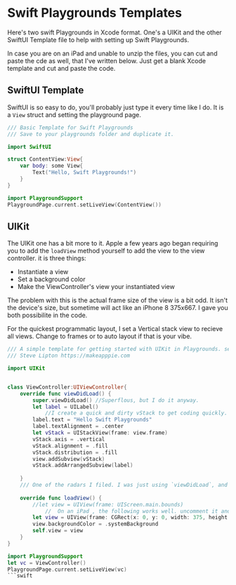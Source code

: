 # Swift Playgrounds Templates

Here's two swift Playgrounds in Xcode format. One's a UIKit and the other SwiftUI Template file to help with setting up Swift Playgrounds. 

In case you are on an iPad and unable to unzip the files, you can cut and paste the cde as well, that I've written below. Just get a blank Xcode template and cut and paste the code.

## SwiftUI Template 

SwiftUI is so easy to do, you'll probably just type it every time like I do. It is a `View` struct and setting the playground page. 

```swift
/// Basic Template for Swift Playgrounds
/// Save to your playgrounds folder and duplicate it.

import SwiftUI

struct ContentView:View{
    var body: some View{
        Text("Hello, Swift Playgrounds!")
    }
}

import PlaygroundSupport
PlaygroundPage.current.setLiveView(ContentView())

```

## UIKit

The UIKit one has a bit more to it. Apple a few years ago began requiring you to add the `loadView` method yourself to add the view to the view controller. it is three things: 
* Instantiate a view
* Set a background color
* Make the ViewController's view your instantiated view

The problem with this is the actual frame size of the view is a bit odd. It isn't the device's size, but sometime will act like an iPhone 8 375x667. I gave you both possibilite in the code. 

For the quickest programmatic layout, I set a Vertical stack view to recieve all views. Change to frames or to auto layout if that is your vibe. 

```swift
/// A simple template for getting started with UIKit in Playgrounds. see the notes in loadview for setting the frame. Save and duplcate this for  ew projects.
/// Steve Lipton https://makeapppie.com

import UIKit


class ViewController:UIViewController{
    override func viewDidLoad() {
        super.viewDidLoad() //Superflous, but I do it anyway. 
        let label = UILabel()
            //I create a quick and dirty vStack to get coding quickly. change this to your favorite way of programmatically handling UIKit. 
        label.text = "Hello Swift Playgrounds"
        label.textAlignment = .center
        let vStack = UIStackView(frame: view.frame)
        vStack.axis = .vertical
        vStack.alignment = .fill
        vStack.distribution = .fill
        view.addSubview(vStack)
        vStack.addArrangedSubview(label)
        
    }
    /// One of the radars I filed. I was just using `viewDidLoad`, and for some reason my playgrounds started crashing suddenly. Apple changed the playgrounds so it requires `loadView` to load the initial view I usually put this boilerplate code in  and go do the rest in `viewDidLoad`. The actual size of the presented view's frame is a little strange. See my course for playgrounds on LinkedIn Learning for the full story.
    
    override func loadView() {
        //let view = UIView(frame: UIScreen.main.bounds)
            //  On an iPad , the following works well. uncomment it and delete the above. 
        let view = UIView(frame: CGRect(x: 0, y: 0, width: 375, height: 667))
        view.backgroundColor = .systemBackground
        self.view = view
    }
}

import PlaygroundSupport
let vc = ViewController()
PlaygroundPage.current.setLiveView(vc)
```swift
